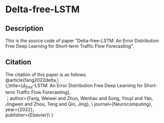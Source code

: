 # Delta-free-LSTM
## Description
This is the source code of paper "Delta-free-LSTM: An Error Distribution Free Deep Learning for Short-term Traffic Flow Forecasting".
## Citation 
The citation of this paper is as follows.\
@article{fang2022delta,\  
  (;)title={$\Delta_{free}$-LSTM: An Error Distribution Free Deep Learning for Short-term Traffic Flow Forecasting},\
  ；author={Fang, Weiwei and Zhuo, Wenhao and Song, Youyi and Yan, Jingwen and Zhou, Teng and Qin, Jing}, \ 
  journal={Neurocomputing},\
  year={2022},\
  publisher={Elsevier}\ 
}
